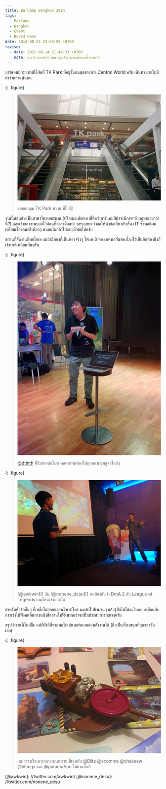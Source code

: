 ```yaml
---
title: BarCamp Bangkok 2014
tags:
  - BarCamp
  - Bangkok
  - Event
  - Board Game
date: 2014-08-23 23:59:59 +0700
revise:
  - date: 2021-09-14 21:44:33 +0700
    note: ย้ายวันที่จดบันทึกให้มาอยู่หลังงานจบเพื่อหลบโพสชนกัน
---
```


บาร์แคมป์กรุงเทพปีนี้จัดที่ TK Park ที่อยู่ชั้นบนสุดของห้าง Central World ครับ เดินทางง่ายไม่มีคำว่าหลงแน่นอน

{: .figure}
> ![](/images/event/barcamp/bkk-2014/tk-park.jpg)
>
> ขอขอบคุณ TK Park มา ณ ที่นี้ 😛

งานนี้ค่อนข้างเป็นภาษาไทยเยอะมาก (หรือผมแปลกเองที่คิดว่าบาร์แคมป์น่าจะมีภาษาอังกฤษเยอะกว่านี้?) และเจ้าของงานบอกไว้ก่อนที่จะลงมือแปะ session ว่าขอให้หัวข้อเกี่ยวกับเรื่อง IT ซึ่งพอดีผมเตรียมเรื่องดนตรีเพียวๆ มาเลยไม่กล้าไปแปะหัวข้อไปครับ

สถานที่จัดงานก็พอโอเค แม้ว่ามีห้องที่เป็นห้องจริงๆ ให้แค่ 3 ห้อง แต่พอกั้นห้องโถงไว้เป็นอีกห้องนึงก็เข้าท่าดีเหมือนกันครับ

{: .figure}
> ![](/images/event/barcamp/bkk-2014/no-projector.jpg)
>
> [@dtinth][] ที่ลืมสายต่อโปรเจคเตอร์จนต้องให้ทุกคนมารุมดูจอใกล้ๆ

{: .figure}
> ![](/images/event/barcamp/bkk-2014/dota-lol.jpg)
>
> [@awkwin][] กับ [@nonene_desu][] มาเถียงกันว่า DotA 2 กับ League of Legends เกมไหนเจ๋งกว่ากัน

สำหรับหัวข้ออื่นๆ ที่เหลือไม่ค่อยน่าสนใจเท่าไหร่ ผมเข้าไปฟังผ่านๆ แล้วรู้สึกไม่ได้อะไรเลย เหมือนกับการเข้าไปฟังคนอื่นกางหนังสืออ่านให้ฟังมากกว่าจะเป็นประสบการณ์ตรงครับ

สรุปว่างานนี้ไม่ปลื้ม แต่ก็ยังดีที่รวมพลไปเล่นบอร์ดเกมต่อหลังงานได้ (ถือเป็นเรื่องสนุกที่สุดของวันเลย)

{: .figure}
> ![](/images/event/barcamp/bkk-2014/forbidden-desert.jpg)
>
> เกมสร้างเรือเหาะกลางทะเลทราย ที่เล่นกับ @Blltz @scomma @chakeaw @hlungx และ @patamaAun ไม่ผ่านซักที


[@dtinth]: //twitter.com/dtinth
[@awkwin]: //twitter.com/awkwin)
[@nonene_desu]: //twitter.com/nonene_desu
